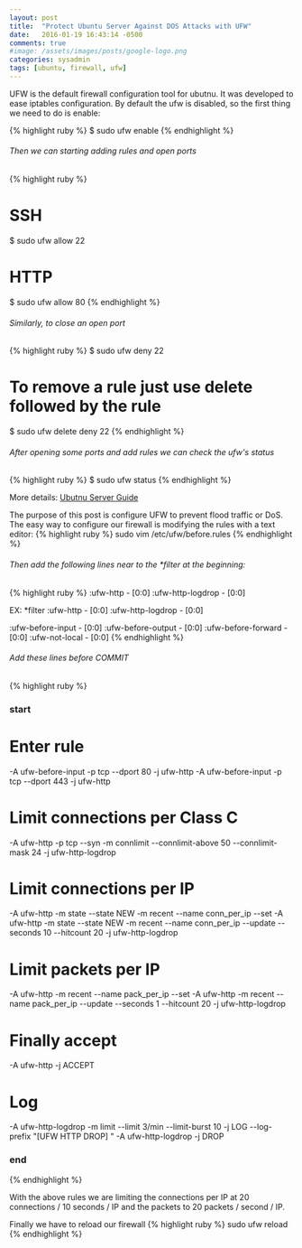 ```yaml
---
layout: post
title:  "Protect Ubuntu Server Against DOS Attacks with UFW"
date:   2016-01-19 16:43:14 -0500
comments: true
#image: /assets/images/posts/google-logo.png
categories: sysadmin
tags: [ubuntu, firewall, ufw]
---
```


UFW is the default firewall configuration tool for ubutnu. It was developed to ease iptables configuration.
By default the ufw is disabled, so the first thing we need to do is enable:

{% highlight ruby %}
$ sudo ufw enable
{% endhighlight %}

###### Then we can starting adding rules and open ports
{% highlight ruby %}
# SSH
$ sudo ufw allow 22

# HTTP
$ sudo ufw allow 80
{% endhighlight %}

###### Similarly, to close an open port
{% highlight ruby %}
$ sudo ufw deny 22

# To remove a rule just use delete followed by the rule
$ sudo ufw delete deny 22
{% endhighlight %}

###### After opening some ports and add rules we can check the ufw's status
{% highlight ruby %}
$ sudo ufw status
{% endhighlight %}

More details: [Ubutnu Server Guide](https://help.ubuntu.com/lts/serverguide/firewall.html#firewall-ufw)

The purpose of this post is configure UFW to prevent flood traffic or DoS.
The easy way to configure our firewall is modifying the rules with a text editor:
{% highlight ruby %}
sudo vim /etc/ufw/before.rules
{% endhighlight %}

###### Then add the following lines near to the *filter at the beginning:
{% highlight ruby %}
:ufw-http - [0:0]
:ufw-http-logdrop - [0:0]

EX:
*filter
:ufw-http - [0:0]
:ufw-http-logdrop - [0:0]

:ufw-before-input - [0:0]
:ufw-before-output - [0:0]
:ufw-before-forward - [0:0]
:ufw-not-local - [0:0]
{% endhighlight %}

###### Add these lines before COMMIT
{% highlight ruby %}
### start ###
# Enter rule
-A ufw-before-input -p tcp --dport 80 -j ufw-http
-A ufw-before-input -p tcp --dport 443 -j ufw-http

# Limit connections per Class C
-A ufw-http -p tcp --syn -m connlimit --connlimit-above 50 --connlimit-mask 24 -j ufw-http-logdrop

# Limit connections per IP
-A ufw-http -m state --state NEW -m recent --name conn_per_ip --set
-A ufw-http -m state --state NEW -m recent --name conn_per_ip --update --seconds 10 --hitcount 20 -j ufw-http-logdrop

# Limit packets per IP
-A ufw-http -m recent --name pack_per_ip --set
-A ufw-http -m recent --name pack_per_ip --update --seconds 1 --hitcount 20 -j ufw-http-logdrop

# Finally accept
-A ufw-http -j ACCEPT

# Log
-A ufw-http-logdrop -m limit --limit 3/min --limit-burst 10 -j LOG --log-prefix "[UFW HTTP DROP] "
-A ufw-http-logdrop -j DROP
### end ###
{% endhighlight %}

With the above rules we are limiting the connections per IP at 20 connections / 10 seconds / IP and
the packets to 20 packets / second / IP.

Finally we have to reload our firewall
{% highlight ruby %}
sudo ufw reload
{% endhighlight %}
